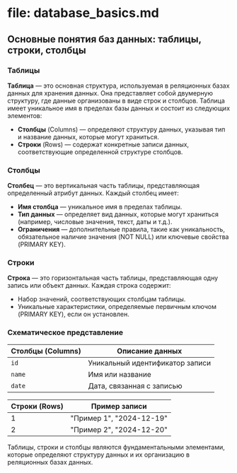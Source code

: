 # file: database_basics.md

## Основные понятия баз данных: таблицы, строки, столбцы

### Таблицы

**Таблица** — это основная структура, используемая в реляционных базах данных для хранения данных. Она представляет собой двумерную структуру, где данные организованы в виде строк и столбцов. Таблица имеет уникальное имя в пределах базы данных и состоит из следующих элементов:

- **Столбцы** (Columns) — определяют структуру данных, указывая тип и название данных, которые могут храниться.
- **Строки** (Rows) — содержат конкретные записи данных, соответствующие определенной структуре столбцов.

### Столбцы

**Столбец** — это вертикальная часть таблицы, представляющая определенный атрибут данных. Каждый столбец имеет:

- **Имя столбца** — уникальное имя в пределах таблицы.
- **Тип данных** — определяет вид данных, которые могут храниться (например, числовые значения, текст, даты и т.д.).
- **Ограничения** — дополнительные правила, такие как уникальность, обязательное наличие значения (NOT NULL) или ключевые свойства (PRIMARY KEY).

### Строки

**Строка** — это горизонтальная часть таблицы, представляющая одну запись или объект данных. Каждая строка содержит:

- Набор значений, соответствующих столбцам таблицы.
- Уникальные характеристики, определяемые первичным ключом (PRIMARY KEY), если он установлен.

### Схематическое представление

| **Столбцы (Columns)** | **Описание данных**             |
|------------------------|---------------------------------|
| `id`                  | Уникальный идентификатор записи |
| `name`                | Имя или название               |
| `date`                | Дата, связанная с записью       |

| **Строки (Rows)**      | **Пример записи**              |
|------------------------|--------------------------------|
| 1                      | "Пример 1", "2024-12-19"      |
| 2                      | "Пример 2", "2024-12-20"      |

Таблицы, строки и столбцы являются фундаментальными элементами, которые определяют структуру данных и их организацию в реляционных базах данных.
